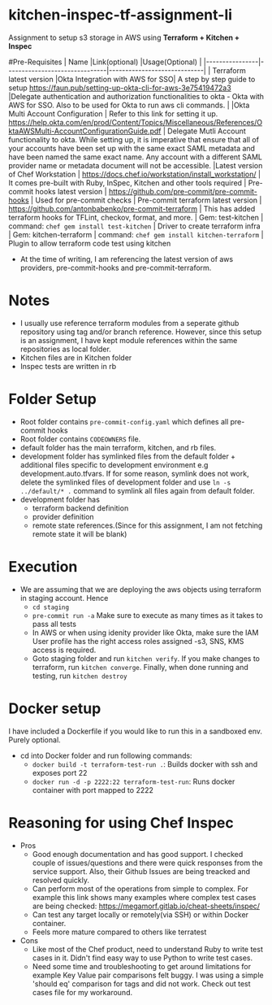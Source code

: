 # kitchen-inspec-tf-assignment-li

Assignment to setup s3 storage in AWS using **Terraform + Kitchen + Inspec**

#Pre-Requisites
|   Name             |Link(optional)                         |Usage(Optional)                         |
|----------------|-------------------------------|-----------------------------|
| Terraform latest version
|Okta Integration with AWS for SSO| A step by step guide to setup https://faun.pub/setting-up-okta-cli-for-aws-3e75419472a3           |Delegate authentication and authorization functionalities to okta - Okta with AWS for SSO. Also to be used for Okta to run aws cli commands.            |
|Okta Multi Account Configuration | Refer to this link for setting it up. https://help.okta.com/en/prod/Content/Topics/Miscellaneous/References/OktaAWSMulti-AccountConfigurationGuide.pdf | Delegate Mutli Account functionality to okta. While setting up, it is imperative that ensure that all of your accounts have been set up with the same exact SAML metadata and have been named the same exact name. Any account with a different SAML provider name or metadata document will not be accessible.
|Latest version of Chef Workstation | https://docs.chef.io/workstation/install_workstation/ | It comes pre-built with Ruby, InSpec, Kitchen and other tools required
| Pre-commit hooks latest version | https://github.com/pre-commit/pre-commit-hooks | Used for pre-commit checks
| Pre-commit terraform latest version |  https://github.com/antonbabenko/pre-commit-terraform | This has added terraform hooks for TFLint, checkov, format, and more.
| Gem: test-kitchen | command: `chef gem install test-kitchen` | Driver to create terraform infra
| Gem: kitchen-terraform | command: `chef gem install kitchen-terraform` | Plugin to allow terraform code test using kitchen

- At the time of writing, I am referencing the latest version of aws providers, pre-commit-hooks and pre-commit-terraform.


# Notes
 - I usually use reference terraform modules from a seperate github repository using tag and/or branch reference. However, since this setup is an assignment, I have kept module references within the same repositories as local folder.
 - Kitchen files are in Kitchen folder
 - Inspec tests are written in rb


# Folder Setup
 - Root folder contains `pre-commit-config.yaml` which defines all pre-commit hooks
 - Root folder contains `CODEOWNERS` file.
 - default folder has the main terraform, kitchen, and rb files.
 - development folder has symlinked files from the default folder + additional files specific to development environment e.g development.auto.tfvars. If for some reason, symlink does not work, delete the symlinked files of development folder and use `ln -s ../default/* .` command to symlink all files again from default folder.
 - development folder has
   - terraform backend definition
   - provider definition
   - remote state references.(Since for this assignment, I am not fetching remote state it will be blank)

# Execution
- We are assuming that we are deploying the aws objects using terraform in staging account. Hence
  - `cd staging`
  - `pre-commit run -a` Make sure to execute as many times as it takes to pass all tests
  - In AWS or when using idenity provider like Okta, make sure the IAM User profile has the right access roles assigned -s3, SNS, KMS access is required.
  - Goto staging folder and run `kitchen verify`. If you make changes to terraform, run `kitchen converge`. Finally, when done running and testing, run `kitchen destroy`

# Docker setup
I have included a Dockerfile if you would like to run this in a sandboxed env. Purely optional.
- cd into Docker folder and run following commands:
  - `docker build -t terraform-test-run .`: Builds docker with ssh and exposes port 22
  - `docker run -d -p 2222:22 terraform-test-run`: Runs docker container with port mapped to 2222

# Reasoning for using Chef Inspec
  - Pros
      - Good enough documentation and has good support. I checked couple of issues/questions and there were quick responses from the service support. Also, their Github Issues are being treacked and resolved quickly.
      - Can perform most of the operations from simple to complex. For example this link shows many examples where complex test cases are being checked: https://megamorf.gitlab.io/cheat-sheets/inspec/
      - Can test any target locally or remotely(via SSH) or within Docker container.
      - Feels more mature compared to others like terratest
  - Cons
    - Like most of the Chef product, need to understand Ruby to write test cases in it. Didn't find easy way to use Python to write test cases.
    - Need some time and troubleshooting to get around limitations for example Key Value pair comparisons felt buggy. I was using a simple 'should eq' comparison for tags and did not work. Check out test cases file for my workaround.

<!-- BEGINNING OF PRE-COMMIT-TERRAFORM DOCS HOOK -->


<!-- END OF PRE-COMMIT-TERRAFORM DOCS HOOK -->